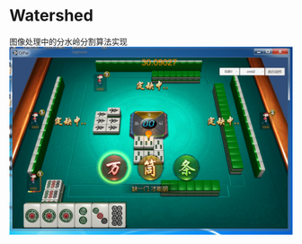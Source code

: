 # Watershed
图像处理中的分水岭分割算法实现
![](https://github.com/cymheart/Watershed/raw/master/ReadmeRes/6.png)  
